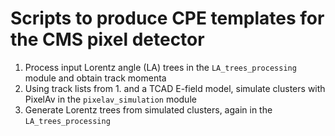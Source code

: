 # Scripts to produce CPE templates for the CMS pixel detector
1. Process input Lorentz angle (LA) trees in the `LA_trees_processing` module and obtain track momenta
2. Using track lists from 1. and a TCAD E-field model, simulate clusters with PixelAv in the `pixelav_simulation` module
3. Generate Lorentz trees from simulated clusters, again in the `LA_trees_processing`
